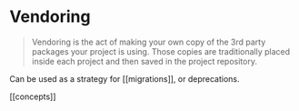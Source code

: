 # Vendoring

> Vendoring is the act of making your own copy of the 3rd party packages your project is using. Those copies are traditionally placed inside each project and then saved in the project repository.

Can be used as a strategy for [[migrations]], or deprecations.

[[concepts]]